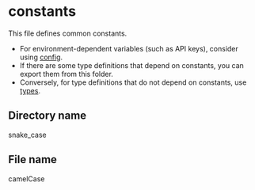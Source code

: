 # constants

This file defines common constants.

- For environment-dependent variables (such as API keys), consider using
  [config](../../config).
- If there are some type definitions that depend on constants, you can export
  them from this folder.
- Conversely, for type definitions that do not depend on constants, use
  [types](../types).

## Directory name

snake_case

## File name

camelCase
